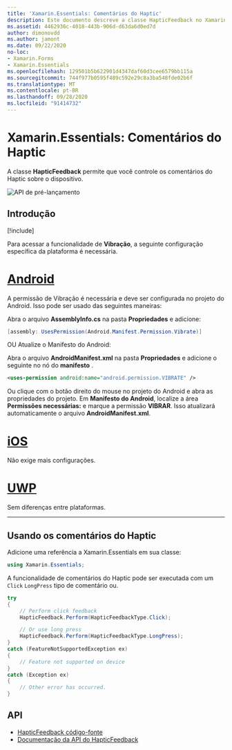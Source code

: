 ```yaml
---
title: 'Xamarin.Essentials: Comentários do Haptic'
description: Este documento descreve a classe HapticFeedback no Xamarin.Essentials , que permite que você controle os comentários do Haptic sobre o dispositivo.
ms.assetid: 4462936c-4018-443b-906d-d63da6d0ed7d
author: dimonovdd
ms.author: jamont
ms.date: 09/22/2020
no-loc:
- Xamarin.Forms
- Xamarin.Essentials
ms.openlocfilehash: 129501b5b622901d4347daf60d3cee6579bb115a
ms.sourcegitcommit: 744f977b0595f489c592e29c8a3ba548fde02b6f
ms.translationtype: MT
ms.contentlocale: pt-BR
ms.lasthandoff: 09/28/2020
ms.locfileid: "91414732"
---
```

# <a name="no-locxamarinessentials-haptic-feedback"></a>Xamarin.Essentials: Comentários do Haptic

A classe **HapticFeedback** permite que você controle os comentários do Haptic sobre o dispositivo.

![API de pré-lançamento](~/media/shared/preview.png)

## <a name="get-started"></a>Introdução

[!include[](~/essentials/includes/get-started.md)]

Para acessar a funcionalidade de **Vibração**, a seguinte configuração específica da plataforma é necessária.

# <a name="android"></a>[Android](#tab/android)

A permissão de Vibração é necessária e deve ser configurada no projeto do Android. Isso pode ser usado das seguintes maneiras:

Abra o arquivo **AssemblyInfo.cs** na pasta **Propriedades** e adicione:

```csharp
[assembly: UsesPermission(Android.Manifest.Permission.Vibrate)]
```

OU Atualize o Manifesto do Android:

Abra o arquivo **AndroidManifest.xml** na pasta **Propriedades** e adicione o seguinte no nó do **manifesto** .

```xml
<uses-permission android:name="android.permission.VIBRATE" />
```

Ou clique com o botão direito do mouse no projeto do Android e abra as propriedades do projeto. Em **Manifesto do Android**, localize a área **Permissões necessárias:** e marque a permissão **VIBRAR**. Isso atualizará automaticamente o arquivo **AndroidManifest.xml**.

# <a name="ios"></a>[iOS](#tab/ios)

Não exige mais configurações.

# <a name="uwp"></a>[UWP](#tab/uwp)

Sem diferenças entre plataformas.

-----

## <a name="using-haptic-feedback"></a>Usando os comentários do Haptic

Adicione uma referência a Xamarin.Essentials em sua classe:

```csharp
using Xamarin.Essentials;
```

A funcionalidade de comentários do Haptic pode ser executada com um `Click` `LongPress` tipo de comentário ou.

```csharp
try
{
    // Perform click feedback
    HapticFeedback.Perform(HapticFeedbackType.Click);

    // Or use long press    
    HapticFeedback.Perform(HapticFeedbackType.LongPress);
}
catch (FeatureNotSupportedException ex)
{
    // Feature not supported on device
}
catch (Exception ex)
{
    // Other error has occurred.
}
```

## <a name="api"></a>API

- [HapticFeedback código-fonte](https://github.com/xamarin/Essentials/tree/main/Xamarin.Essentials/HapticFeedback)
- [Documentação da API do HapticFeedback](xref:Xamarin.Essentials.HapticFeedback)